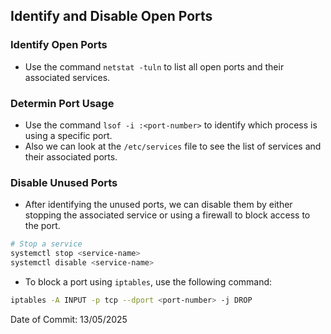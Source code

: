## Identify and Disable Open Ports

### Identify Open Ports

- Use the command `netstat -tuln` to list all open ports and their associated services.

### Determin Port Usage

- Use the command `lsof -i :<port-number>` to identify which process is using a specific port.
- Also we can look at the `/etc/services` file to see the list of services and their associated ports.

### Disable Unused Ports

- After identifying the unused ports, we can disable them by either stopping the associated service or using a firewall to block access to the port.
```bash
# Stop a service
systemctl stop <service-name>
systemctl disable <service-name>
```
- To block a port using `iptables`, use the following command:
```bash
iptables -A INPUT -p tcp --dport <port-number> -j DROP
```

Date of Commit: 13/05/2025